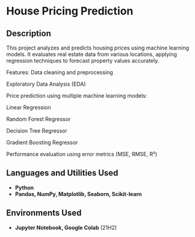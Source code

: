 <h1>House Pricing Prediction</h1>

<h2>Description</h2>
This project analyzes and predicts housing prices using machine learning models. It evaluates real estate data from various locations, applying regression techniques to forecast property values accurately.

Features:
Data cleaning and preprocessing

Exploratory Data Analysis (EDA)

Price prediction using multiple machine learning models:

Linear Regression

Random Forest Regressor

Decision Tree Regressor

Gradient Boosting Regressor

Performance evaluation using error metrics (MSE, RMSE, R²)
<br />


<h2>Languages and Utilities Used</h2>

- <b>Python</b> 
- <b>Pandas, NumPy, Matplotlib, Seaborn, Scikit-learn</b>

<h2>Environments Used </h2>

- <b>Jupyter Notebook, Google Colab</b> (21H2)
